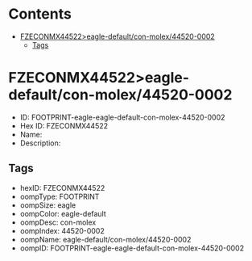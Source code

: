 



Contents
========

* [FZECONMX44522>eagle-default/con-molex/44520-0002](#fzeconmx44522eagle-defaultcon-molex44520-0002)
	* [Tags](#tags)

# FZECONMX44522>eagle-default/con-molex/44520-0002

- ID: FOOTPRINT-eagle-eagle-default-con-molex-44520-0002
- Hex ID: FZECONMX44522
- Name: 
- Description: 

## Tags

- hexID: FZECONMX44522
- oompType: FOOTPRINT
- oompSize: eagle
- oompColor: eagle-default
- oompDesc: con-molex
- oompIndex: 44520-0002
- oompName: eagle-default/con-molex/44520-0002
- oompID: FOOTPRINT-eagle-eagle-default-con-molex-44520-0002
